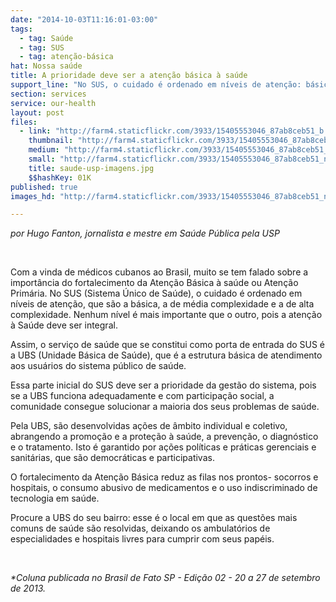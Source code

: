 ```yaml
---
date: "2014-10-03T11:16:01-03:00"
tags:
  - tag: Saúde
  - tag: SUS
  - tag: atenção-básica
hat: Nossa saúde
title: A prioridade deve ser a atenção básica à saúde
support_line: "No SUS, o cuidado é ordenado em níveis de atenção: básica, de média complexidade e de alta complexidade."
section: services
service: our-health
layout: post
files:
  - link: "http://farm4.staticflickr.com/3933/15405553046_87ab8ceb51_b.jpg"
    thumbnail: "http://farm4.staticflickr.com/3933/15405553046_87ab8ceb51_t.jpg"
    medium: "http://farm4.staticflickr.com/3933/15405553046_87ab8ceb51_z.jpg"
    small: "http://farm4.staticflickr.com/3933/15405553046_87ab8ceb51_n.jpg"
    title: saude-usp-imagens.jpg
    $$hashKey: 01K
published: true
images_hd: "http://farm4.staticflickr.com/3933/15405553046_87ab8ceb51_n.jpg"

---
```

<p><em>por Hugo Fanton, jornalista e mestre em Sa&uacute;de P&uacute;blica pela USP</em></p>

<p>&nbsp;</p>

<p>Com a vinda de m&eacute;dicos cubanos ao Brasil, muito se tem falado sobre a import&acirc;ncia do fortalecimento da Aten&ccedil;&atilde;o B&aacute;sica &agrave; sa&uacute;de ou Aten&ccedil;&atilde;o Prim&aacute;ria. No SUS (Sistema &Uacute;nico de Sa&uacute;de), o cuidado &eacute; ordenado em n&iacute;veis de aten&ccedil;&atilde;o, que s&atilde;o a b&aacute;sica, a de m&eacute;dia complexidade e a de alta complexidade. Nenhum n&iacute;vel &eacute; mais importante que o outro, pois a aten&ccedil;&atilde;o &agrave; Sa&uacute;de deve ser integral.</p>

<p>Assim, o servi&ccedil;o de sa&uacute;de que se constitui como porta de entrada do SUS &eacute; a UBS (Unidade B&aacute;sica de Sa&uacute;de), que &eacute; a estrutura b&aacute;sica de atendimento aos usu&aacute;rios do sistema p&uacute;blico de sa&uacute;de.</p>

<p>Essa parte inicial do SUS deve ser a prioridade da gest&atilde;o do sistema, pois se a UBS funciona adequadamente e com participa&ccedil;&atilde;o social, a comunidade consegue solucionar a maioria dos seus problemas de sa&uacute;de.</p>

<p>Pela UBS, s&atilde;o desenvolvidas a&ccedil;&otilde;es de &acirc;mbito individual e coletivo, abrangendo a promo&ccedil;&atilde;o e a prote&ccedil;&atilde;o &agrave; sa&uacute;de, a preven&ccedil;&atilde;o, o diagn&oacute;stico e o tratamento. Isto &eacute; garantido por a&ccedil;&otilde;es pol&iacute;ticas e pr&aacute;ticas gerenciais e sanit&aacute;rias, que s&atilde;o democr&aacute;ticas e participativas.</p>

<p>O fortalecimento da Aten&ccedil;&atilde;o B&aacute;sica reduz as filas nos prontos- socorros e hospitais, o consumo abusivo de medicamentos e o uso indiscriminado de tecnologia em sa&uacute;de.</p>

<p>Procure a UBS do seu bairro: esse &eacute; o local em que as quest&otilde;es mais comuns de sa&uacute;de s&atilde;o resolvidas, deixando os ambulat&oacute;rios de especialidades e hospitais livres para cumprir com seus pap&eacute;is.</p>

<p>&nbsp;</p>

<p><em>*Coluna publicada no Brasil de Fato SP - Edi&ccedil;&atilde;o 02 - 20 a 27 de setembro de 2013.</em></p>
